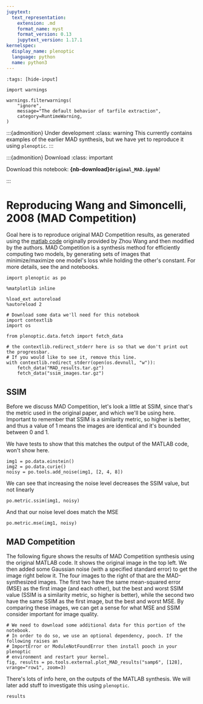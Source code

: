 ```yaml
---
jupytext:
  text_representation:
    extension: .md
    format_name: myst
    format_version: 0.13
    jupytext_version: 1.17.1
kernelspec:
  display_name: plenoptic
  language: python
  name: python3
---
```


```{code-cell} ipython3
:tags: [hide-input]

import warnings

warnings.filterwarnings(
    "ignore",
    message="The default behavior of tarfile extraction",
    category=RuntimeWarning,
)
```

:::{admonition} Under development
:class: warning
This currently contains examples of the earlier MAD synthesis, but we have yet to reproduce it using `plenoptic`.
:::

:::{admonition} Download
:class: important

Download this notebook: **{nb-download}`Original_MAD.ipynb`**!

:::

# Reproducing Wang and Simoncelli, 2008 (MAD Competition)

Goal here is to reproduce original MAD Competition results, as generated using the [matlab code](https://github.com/LabForComputationalVision/MAD_Competition) originally provided by Zhou Wang and then modified by the authors. MAD Competition is a synthesis method for efficiently computing two models, by generating sets of images that minimize/maximize one model's loss while holding the other's constant. For more details, see the [](mad-nb) and [](mad-concept) notebooks.

```{code-cell} ipython3
import plenoptic as po

%matplotlib inline

%load_ext autoreload
%autoreload 2

# Download some data we'll need for this notebook
import contextlib
import os

from plenoptic.data.fetch import fetch_data

# the contextlib.redirect_stderr here is so that we don't print out the progressbar.
# If you would like to see it, remove this line.
with contextlib.redirect_stderr(open(os.devnull, "w")):
    fetch_data("MAD_results.tar.gz")
    fetch_data("ssim_images.tar.gz")
```

## SSIM

Before we discuss MAD Competition, let's look a little at SSIM, since that's the metric used in the original paper, and which we'll be using here. Important to remember that SSIM is a similarity metric, so higher is better, and thus a value of 1 means the images are identical and it's bounded between 0 and 1.

We have tests to show that this matches the output of the MATLAB code, won't show here.

```{code-cell} ipython3
img1 = po.data.einstein()
img2 = po.data.curie()
noisy = po.tools.add_noise(img1, [2, 4, 8])
```

We can see that increasing the noise level decreases the SSIM value, but not linearly

```{code-cell} ipython3
po.metric.ssim(img1, noisy)
```

And that our noise level does match the MSE

```{code-cell} ipython3
po.metric.mse(img1, noisy)
```

## MAD Competition

The following figure shows the results of MAD Competition synthesis using the original MATLAB code. It shows the original image in the top left. We then added some Gaussian noise (with a specified standard error) to get the image right below it. The four images to the right of that are the MAD-synthesized images. The first two have the same mean-squared error (MSE) as the first image (and each other), but the best and worst SSIM value (SSIM is a similarity metric, so higher is better), while the second two have the same SSIM as the first image, but the best and worst MSE. By comparing these images, we can get a sense for what MSE and SSIM consider important for image quality.

```{code-cell} ipython3
# We need to download some additional data for this portion of the notebook.
# In order to do so, we use an optional dependency, pooch. If the following raises an
# ImportError or ModuleNotFoundError then install pooch in your plenoptic
# environment and restart your kernel.
fig, results = po.tools.external.plot_MAD_results("samp6", [128], vrange="row1", zoom=3)
```

There's lots of info here, on the outputs of the MATLAB synthesis. We will later add stuff to investigate this using `plenoptic`.

```{code-cell} ipython3
results
```
